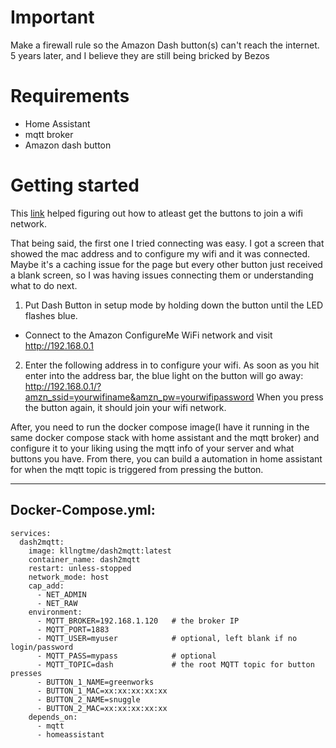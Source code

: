# Important
Make a firewall rule so the Amazon Dash button(s) can't reach the internet.
5 years later, and I believe they are still being bricked by Bezos

# Requirements
- Home Assistant
- mqtt broker
- Amazon dash button

# Getting started
This [link](https://blog.christophermullins.com/2019/12/20/rescue-your-amazon-dash-buttons/) helped figuring out how to atleast get the buttons to join a wifi network.

That being said, the first one I tried connecting was easy. I got a screen that showed the mac address and to configure my wifi and it was connected. Maybe it's a caching issue for the page but every other button just received a blank screen, so I was having issues connecting them or understanding what to do next. 

01. Put Dash Button in setup mode by holding down the button until the LED flashes blue.
  - Connect to the Amazon ConfigureMe WiFi network and visit http://192.168.0.1

02. Enter the following address in to configure your wifi. As soon as you hit enter into the address bar, the blue light on the button will go away: http://192.168.0.1/?amzn_ssid=yourwifiname&amzn_pw=yourwifipassword
When you press the button again, it should join your wifi network. 

After, you need to run the docker compose image(I have it running in the same docker compose stack with home assistant and the mqtt broker) and configure it to your liking using the mqtt info of your server and what buttons you have. From there, you can build a automation in home assistant for when the mqtt topic is triggered from pressing the button.

----------------------------------

<h2>Docker-Compose.yml:</h2>

```
services:
  dash2mqtt:
    image: kllngtme/dash2mqtt:latest
    container_name: dash2mqtt
    restart: unless-stopped
    network_mode: host
    cap_add:
      - NET_ADMIN
      - NET_RAW
    environment:
      - MQTT_BROKER=192.168.1.120   # the broker IP
      - MQTT_PORT=1883
      - MQTT_USER=myuser            # optional, left blank if no login/password
      - MQTT_PASS=mypass            # optional
      - MQTT_TOPIC=dash             # the root MQTT topic for button presses
      - BUTTON_1_NAME=greenworks
      - BUTTON_1_MAC=xx:xx:xx:xx:xx
      - BUTTON_2_NAME=snuggle
      - BUTTON_2_MAC=xx:xx:xx:xx:xx
    depends_on:
      - mqtt
      - homeassistant
```



